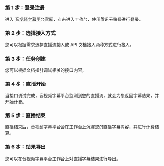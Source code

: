### 第 1 步：登录注册
进入 [音视频字幕平台官网](https://transfy.cloud.tencent.com/#/)，点击进入工作台，使用腾讯云账号进行登录。

### 第 2 步：选择接入方式
您可以根据需求选择直播流接入或 API 文档接入两种方式进行接入。

### 第 3 步：任务创建
您可以根据文档指引调试相关的接口内容。

### 第 4 步：直播开始
当接口调试完成，音视频字幕平台监测到您的直播流，就会为您返回字幕结果，并开始计费。

### 第 5 步：直播结束
直播结束后，音视频字幕平台会在工作台上沉淀您的直播字幕内容，并进行计费结算。

### 第 6 步：结果导出
您可以在音视频字幕平台工作台上对直播字幕结果进行导出。  
